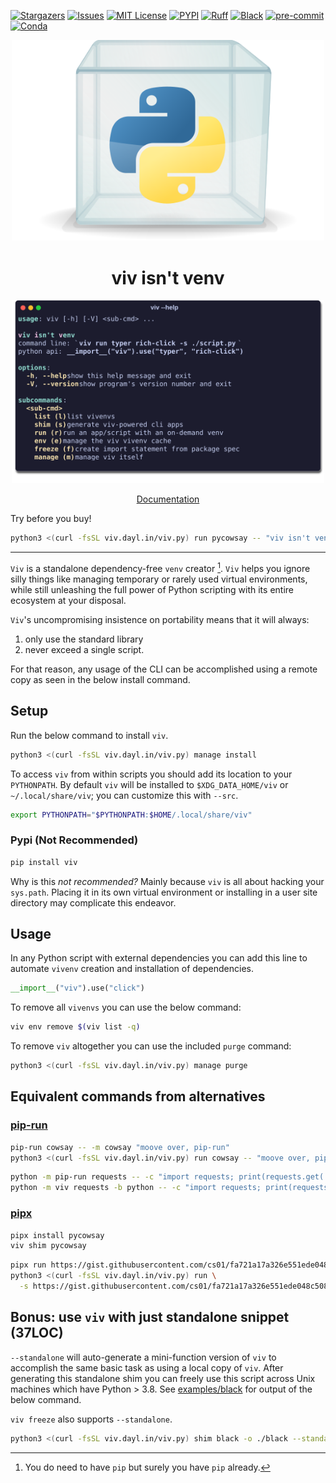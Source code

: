<!-- badges -->
[![Stargazers][stars-shield]][stars-url]
[![Issues][issues-shield]][issues-url]
[![MIT License][license-shield]][license-url]
[![PYPI][pypi-shield]][pypi-url]
[![Ruff](https://img.shields.io/endpoint?url=https://raw.githubusercontent.com/astral-sh/ruff/main/assets/badge/v2.json)](https://github.com/astral-sh/ruff)
[![Black](https://img.shields.io/badge/code%20style-black-000000.svg)](https://github.com/psf/black)
[![pre-commit](https://img.shields.io/badge/pre--commit-enabled-brightgreen?logo=pre-commit&logoColor=white)](https://pre-commit.com)
[![Conda][conda-shield]][conda-url]

<div align="center">
  <a href="https://github.com/daylinmorgan/viv">
    <img src="https://raw.githubusercontent.com/daylinmorgan/viv/main/assets/logo.svg" alt="Logo" width=500 >
  </a>
  <p align="center">
  <h1> viv isn't venv </h1>
  </p>
  <div align="center">
    <img
      src="https://raw.githubusercontent.com/daylinmorgan/viv/main/assets/viv-help.svg"
      alt="cli screenshot"
      width="500"
      >
  </div>
  <p align="center">
    <a href="https://viv.dayl.in">Documentation</a>
  </p>
</div>

Try before you buy!
```sh
python3 <(curl -fsSL viv.dayl.in/viv.py) run pycowsay -- "viv isn't venv\!"
```
---

`Viv` is a standalone dependency-free `venv` creator [^1].
`Viv` helps you ignore silly things like managing temporary or rarely used virtual environments,
while still unleashing the full power of Python scripting with its entire ecosystem at your disposal.

`Viv`'s uncompromising insistence on portability means that it will always:

1. only use the standard library
2. never exceed a single script.

For that reason, any usage of the CLI can be accomplished using a remote copy as seen in the below install command.

## Setup

Run the below command to install `viv`.

```sh
python3 <(curl -fsSL viv.dayl.in/viv.py) manage install
```

To access `viv` from within scripts you should add its location to your `PYTHONPATH`.
By default `viv` will be installed to `$XDG_DATA_HOME/viv` or `~/.local/share/viv`;
you can customize this with `--src`.

```sh
export PYTHONPATH="$PYTHONPATH:$HOME/.local/share/viv"
```

### Pypi (Not Recommended)

```sh
pip install viv
```

Why is this *not recommended?* Mainly because `viv` is all about hacking your `sys.path`.
Placing it in its own virtual environment or installing in a user site directory may complicate this endeavor.

## Usage

In any Python script with external dependencies you can add this line
to automate `vivenv` creation and installation of dependencies.

```python
__import__("viv").use("click")
```

To remove all `vivenvs` you can use the below command:

```sh
viv env remove $(viv list -q)
```

To remove `viv` altogether you can use the included `purge` command:

```sh
python3 <(curl -fsSL viv.dayl.in/viv.py) manage purge
```
## Equivalent commands from alternatives

### [pip-run](https://github.com/jaraco/pip-run)


```sh
pip-run cowsay -- -m cowsay "moove over, pip-run"
python3 <(curl -fsSL viv.dayl.in/viv.py) run cowsay -- "moove over, pip-run"
```

```sh
python -m pip-run requests -- -c "import requests; print(requests.get('https://pypi.org/project/pip-run').status_code)"
python -m viv requests -b python -- -c "import requests; print(requests.get('https://pypi.org/project/viv').status_code)"
```

### [pipx](https://github.com/pypa/pipx/)

```sh
pipx install pycowsay
viv shim pycowsay
```

```sh
pipx run https://gist.githubusercontent.com/cs01/fa721a17a326e551ede048c5088f9e0f/raw/6bdfbb6e9c1132b1c38fdd2f195d4a24c540c324/pipx-demo.py
python3 <(curl -fsSL viv.dayl.in/viv.py) run \
  -s https://gist.githubusercontent.com/cs01/fa721a17a326e551ede048c5088f9e0f/raw/6bdfbb6e9c1132b1c38fdd2f195d4a24c540c324/pipx-demo.py
```

## Bonus: use `viv` with just standalone snippet (37LOC)

`--standalone` will auto-generate a mini-function version of `viv`
to accomplish the same basic task as using a local copy of `viv`.
After generating this standalone shim you can freely use this script
across Unix machines which have Python > 3.8.
See [examples/black](https://github.com/daylinmorgan/viv/blob/dev/examples/black)
for output of the below command.

`viv freeze` also supports `--standalone`.

```sh
python3 <(curl -fsSL viv.dayl.in/viv.py) shim black -o ./black --standalone --freeze
```


[^1]: You do need to have `pip` but surely you have `pip` already.

[conda-shield]: https://img.shields.io/conda/vn/conda-forge/viv
[conda-url]: https://anaconda.org/conda-forge/viv
[pypi-shield]: https://img.shields.io/pypi/v/viv
[pypi-url]: https://pypi.org/project/viv
[stars-shield]: https://img.shields.io/github/stars/daylinmorgan/viv.svg
[stars-url]: https://github.com/daylinmorgan/viv/stargazers
[issues-shield]: https://img.shields.io/github/issues/daylinmorgan/viv.svg
[issues-url]: https://github.com/daylinmorgan/viv/issues
[license-shield]: https://img.shields.io/github/license/daylinmorgan/viv.svg
[license-url]: https://github.com/daylinmorgan/viv/blob/main/LICENSE
